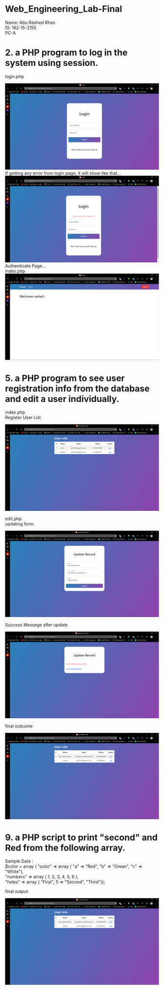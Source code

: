 # Web_Engineering_Lab-Final

Name: Abu Rashed Khan
<br/>
ID: 182-15-2155
<br/>
PC-A

# 2. a PHP program to log in the system using session.

login.php

<img src="https://github.com/rashedabir/Web_Engineering_Lab-Final/blob/main/Output%20SS/login.png" alt="" />

<br/>
If getting any error from login page, it will show like that...

<img src="https://github.com/rashedabir/Web_Engineering_Lab-Final/blob/main/Output%20SS/error.png" alt="" />

<br/>
Authenticate Page...
<br/>
index.php
<img src="https://github.com/rashedabir/Web_Engineering_Lab-Final/blob/main/Output%20SS/index.png" alt="" />

<br/>

# 5. a PHP program to see user registration info from the database and edit a user individually.

index.php
<br/>
Register User List

<img src="https://github.com/rashedabir/Web_Engineering_Lab-Final/blob/main/Output%20SS/users.png" alt="" />

edit.php
<br/>
updating form

<img src="https://github.com/rashedabir/Web_Engineering_Lab-Final/blob/main/Output%20SS/update.png" alt="" />

Success Messege after update

<img src="https://github.com/rashedabir/Web_Engineering_Lab-Final/blob/main/Output%20SS/success.png" alt="" />

final outcome

<img src="https://github.com/rashedabir/Web_Engineering_Lab-Final/blob/main/Output%20SS/final.png" alt="" />

# 9. a PHP script to print "second" and Red from the following array.

Sample Data :
<br/>
$color = array ( "color" => array ( "a" => "Red", "b" => "Green", "c" => "White"),
<br/>
"numbers" => array ( 1, 2, 3, 4, 5, 6 ),
<br/>
"holes" => array ( "First", 5 => "Second", "Third"));
<br/>

final output

<img src="https://github.com/rashedabir/Web_Engineering_Lab-Final/blob/main/Output%20SS/final.png" alt="" />
